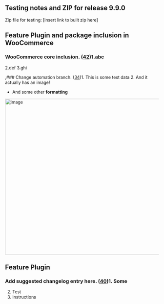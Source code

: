 ## Testing notes and ZIP for release 9.9.0

Zip file for testing: [insert link to built zip here]

## Feature Plugin and package inclusion in WooCommerce

### WooCommerce core inclusion. ([42](https://github.com/opr/woocommerce-gutenberg-products-block/pull/42))1.abc
2.def
3.ghi

,### Change automation branch. ([34](https://github.com/opr/woocommerce-gutenberg-products-block/pull/34))1. This is some test data
2. And it actually has an image!

- And some other **formatting**
<img width="508" alt="image" src="https://user-images.githubusercontent.com/5656702/168291618-8ad0f673-0a21-4f8e-8797-25eb99e2d3e4.png">



## Feature Plugin

### Add suggested changelog entry here. ([40](https://github.com/opr/woocommerce-gutenberg-products-block/pull/40))1. Some
2. Test
3. Instructions


		